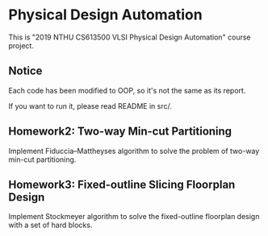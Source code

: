 # Physical Design Automation
This is "2019 NTHU CS613500 VLSI Physical Design Automation" course project.

## Notice 
Each code has been modified to OOP, so it's not the same as its report.

If you want to run it, please read README in src/.

## Homework2: Two-way Min-cut Partitioning
Implement Fiduccia–Mattheyses algorithm to solve the problem of two-way min-cut partitioning.

## Homework3: Fixed-outline Slicing Floorplan Design
Implement Stockmeyer algorithm to solve the fixed-outline floorplan design with a set of hard blocks.
